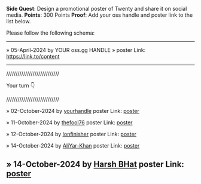 **Side Quest**: Design a promotional poster of Twenty and share it on social media.
**Points**: 300 Points
**Proof**: Add your oss handle and poster link to the list below.

Please follow the following schema:

---

» 05-April-2024 by YOUR oss.gg HANDLE » poster Link: https://link.to/content

---

////////////////////////////

Your turn 👇

////////////////////////////

» 02-October-2024 by [yourhandle](https://oss.gg/yourhandle) poster Link: [poster](https://twenty.com/)

» 11-October-2024 by [thefool76](https://oss.gg/thefool76) poster Link: [poster](https://drive.google.com/file/d/1cIC1eitvY6zKVTXKq2LnVrS_2Ho9H8-P/view?usp=sharing)

» 12-October-2024 by [Ionfinisher](https://oss.gg/Ionfinisher) poster Link: [poster](https://x.com/ion_finisher/status/1845168965963628802)

» 14-October-2024 by [AliYar-Khan](https://oss.gg/AliYar-Khan) poster Link: [poster](https://x.com/Mr_Programmer14/status/1845888855183884352)

» 14-October-2024 by [Harsh BHat](https://oss.gg/harshsbhat) poster Link: [poster](https://x.com/HarshBhatX/status/1846233330435477531)
---
